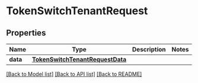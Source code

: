 # TokenSwitchTenantRequest

## Properties
Name | Type | Description | Notes
------------ | ------------- | ------------- | -------------
**data** | [**TokenSwitchTenantRequestData**](TokenSwitchTenantRequestData.md) |  | 

[[Back to Model list]](../README.md#documentation-for-models) [[Back to API list]](../README.md#documentation-for-api-endpoints) [[Back to README]](../README.md)

